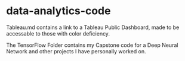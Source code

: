 # data-analytics-code

Tableau.md contains a link to a Tableau Public Dashboard, made to be accessable to those with color deficiency.

The TensorFlow Folder contains my Capstone code for a Deep Neural Network and other projects I have personally worked on.
